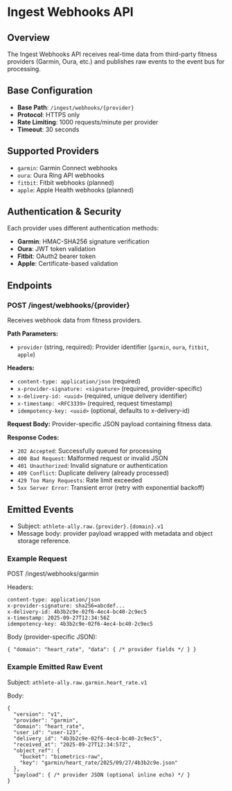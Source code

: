 # Ingest Webhooks API

## Overview
The Ingest Webhooks API receives real-time data from third-party fitness providers (Garmin, Oura, etc.) and publishes raw events to the event bus for processing.

## Base Configuration
- **Base Path**: `/ingest/webhooks/{provider}`
- **Protocol**: HTTPS only
- **Rate Limiting**: 1000 requests/minute per provider
- **Timeout**: 30 seconds

## Supported Providers
- `garmin`: Garmin Connect webhooks
- `oura`: Oura Ring API webhooks
- `fitbit`: Fitbit webhooks (planned)
- `apple`: Apple Health webhooks (planned)

## Authentication & Security
Each provider uses different authentication methods:
- **Garmin**: HMAC-SHA256 signature verification
- **Oura**: JWT token validation
- **Fitbit**: OAuth2 bearer token
- **Apple**: Certificate-based validation

## Endpoints

### POST /ingest/webhooks/{provider}
Receives webhook data from fitness providers.

**Path Parameters:**
- `provider` (string, required): Provider identifier (`garmin`, `oura`, `fitbit`, `apple`)

**Headers:**
- `content-type: application/json` (required)
- `x-provider-signature: <signature>` (required, provider-specific)
- `x-delivery-id: <uuid>` (required, unique delivery identifier)
- `x-timestamp: <RFC3339>` (required, request timestamp)
- `idempotency-key: <uuid>` (optional, defaults to x-delivery-id)

**Request Body:**
Provider-specific JSON payload containing fitness data.

**Response Codes:**
- `202 Accepted`: Successfully queued for processing
- `400 Bad Request`: Malformed request or invalid JSON
- `401 Unauthorized`: Invalid signature or authentication
- `409 Conflict`: Duplicate delivery (already processed)
- `429 Too Many Requests`: Rate limit exceeded
- `5xx Server Error`: Transient error (retry with exponential backoff)

## Emitted Events
- Subject: `athlete-ally.raw.{provider}.{domain}.v1`
- Message body: provider payload wrapped with metadata and object storage reference.

### Example Request
POST /ingest/webhooks/garmin

Headers:
```
content-type: application/json
x-provider-signature: sha256=abcdef...
x-delivery-id: 4b3b2c9e-02f6-4ec4-bc40-2c9ec5
x-timestamp: 2025-09-27T12:34:56Z
idempotency-key: 4b3b2c9e-02f6-4ec4-bc40-2c9ec5
```

Body (provider-specific JSON):
```
{ "domain": "heart_rate", "data": { /* provider fields */ } }
```

### Example Emitted Raw Event
Subject: `athlete-ally.raw.garmin.heart_rate.v1`

Body:
```
{
  "version": "v1",
  "provider": "garmin",
  "domain": "heart_rate",
  "user_id": "user-123",
  "delivery_id": "4b3b2c9e-02f6-4ec4-bc40-2c9ec5",
  "received_at": "2025-09-27T12:34:57Z",
  "object_ref": {
    "bucket": "biometrics-raw",
    "key": "garmin/heart_rate/2025/09/27/4b3b2c9e.json"
  },
  "payload": { /* provider JSON (optional inline echo) */ }
}
```
